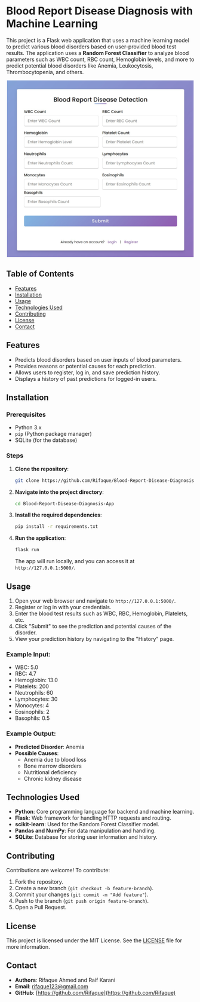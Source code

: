 # Blood Report Disease Diagnosis with Machine Learning

This project is a Flask web application that uses a machine learning model to predict various blood disorders based on user-provided blood test results. The application uses a **Random Forest Classifier** to analyze blood parameters such as WBC count, RBC count, Hemoglobin levels, and more to predict potential blood disorders like Anemia, Leukocytosis, Thrombocytopenia, and others.

<div style="text-align: center;">
    <img src="images/HomePage.jpg" alt="Blood Disease Detection App" width="500"/>
</div>

## Table of Contents
- [Features](#features)
- [Installation](#installation)
- [Usage](#usage)
- [Technologies Used](#technologies-used)
- [Contributing](#contributing)
- [License](#license)
- [Contact](#contact)

## Features
- Predicts blood disorders based on user inputs of blood parameters.
- Provides reasons or potential causes for each prediction.
- Allows users to register, log in, and save prediction history.
- Displays a history of past predictions for logged-in users.

## Installation

### Prerequisites
- Python 3.x
- `pip` (Python package manager)
- SQLite (for the database)

### Steps

1. **Clone the repository**:
    ```bash
    git clone https://github.com/Rifaque/Blood-Report-Disease-Diagnosis-App.git
    ```
2. **Navigate into the project directory**:
    ```bash
    cd Blood-Report-Disease-Diagnosis-App
    ```
3. **Install the required dependencies**:
    ```bash
    pip install -r requirements.txt
    ```
4. **Run the application**:
    ```bash
    flask run
    ```
   The app will run locally, and you can access it at `http://127.0.0.1:5000/`.

## Usage

1. Open your web browser and navigate to `http://127.0.0.1:5000/`.
2. Register or log in with your credentials.
3. Enter the blood test results such as WBC, RBC, Hemoglobin, Platelets, etc.
4. Click "Submit" to see the prediction and potential causes of the disorder.
5. View your prediction history by navigating to the "History" page.

### Example Input:
- WBC: 5.0
- RBC: 4.7
- Hemoglobin: 13.0
- Platelets: 200
- Neutrophils: 60
- Lymphocytes: 30
- Monocytes: 4
- Eosinophils: 2
- Basophils: 0.5

### Example Output:
- **Predicted Disorder**: Anemia
- **Possible Causes**:
    - Anemia due to blood loss
    - Bone marrow disorders
    - Nutritional deficiency
    - Chronic kidney disease

## Technologies Used

- **Python**: Core programming language for backend and machine learning.
- **Flask**: Web framework for handling HTTP requests and routing.
- **scikit-learn**: Used for the Random Forest Classifier model.
- **Pandas and NumPy**: For data manipulation and handling.
- **SQLite**: Database for storing user information and history.

## Contributing

Contributions are welcome! To contribute:

1. Fork the repository.
2. Create a new branch (`git checkout -b feature-branch`).
3. Commit your changes (`git commit -m "Add feature"`).
4. Push to the branch (`git push origin feature-branch`).
5. Open a Pull Request.

## License

This project is licensed under the MIT License. See the [LICENSE](LICENSE) file for more information.

## Contact

- **Authors**: Rifaque Ahmed and Raif Karani
- **Email**: [rifaque123@gmail.com](mailto:rifaque123@gmail.cok)
- **GitHub**: [https://github.com/Rifaque](https://github.com/Rifaque)
